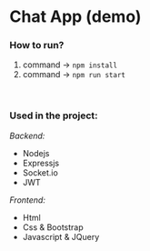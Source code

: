 # Chat App (demo)

### How to run?
1) command -> `npm install`
2) command -> `npm run start`
<br>

<h3>Used in the project:</h3>

<i>Backend:</i>
<ul>
  <li>Nodejs</li> 
  <li>Expressjs</li> 
  <li>Socket.io</li> 
  <li>JWT</li>  
</ul>

<i>Frontend:</i>
<ul>
  <li>Html</li>
  <li>Css & Bootstrap</li>  
  <li>Javascript & JQuery</li> 
</ul>
